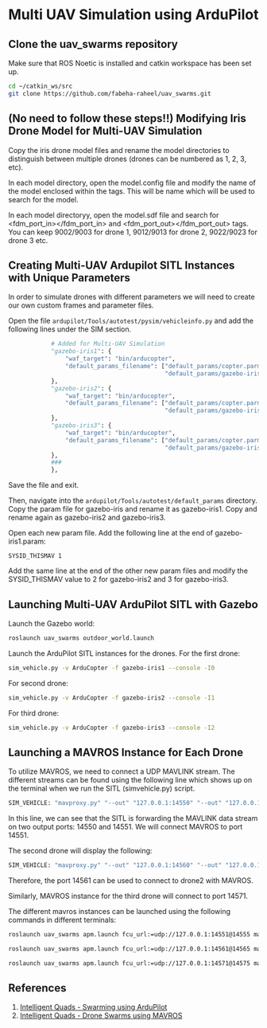 # Multi UAV Simulation using ArduPilot

## Clone the uav_swarms repository
Make sure that ROS Noetic is installed and catkin workspace has been set up.
```bash
cd ~/catkin_ws/src
git clone https://github.com/fabeha-raheel/uav_swarms.git
```

## (No need to follow these steps!!) Modifying Iris Drone Model for Multi-UAV Simulation

Copy the iris drone model files and rename the model directories to distinguish between multiple drones (drones can be numbered as 1, 2, 3, etc).

In each model directory, open the model.config file and modify the name of the model enclosed within the <name></name> tags. This will be name which will be used to search for the model.

In each model directoryy, open the model.sdf file and search for <fdm_port_in></fdm_port_in> and <fdm_port_out></fdm_port_out> tags. You can keep 9002/9003 for drone 1, 9012/9013 for drone 2, 9022/9023 for drone 3 etc.

## Creating Multi-UAV Ardupilot SITL Instances with Unique Parameters

In order to simulate drones with different parameters we will need to create our own custom frames and parameter files.

Open the file ```ardupilot/Tools/autotest/pysim/vehicleinfo.py``` and add the following lines under the SIM section.

```python
            # Added for Multi-UAV Simulation
            "gazebo-iris1": {
                "waf_target": "bin/arducopter",
                "default_params_filename": ["default_params/copter.parm",
                                            "default_params/gazebo-iris1.parm"],
            },
            "gazebo-iris2": {
                "waf_target": "bin/arducopter",
                "default_params_filename": ["default_params/copter.parm",
                                            "default_params/gazebo-iris2.parm"],
            },
            "gazebo-iris3": {
                "waf_target": "bin/arducopter",
                "default_params_filename": ["default_params/copter.parm",
                                            "default_params/gazebo-iris3.parm"],
            },
            ###
            },
```

Save the file and exit.

Then, navigate into the ```ardupilot/Tools/autotest/default_params``` directory. Copy the param file for gazebo-iris and rename it as gazebo-iris1. Copy and rename again as gazebo-iris2 and gazebo-iris3.

Open each new param file. Add the following line at the end of gazebo-iris1.param:
```
SYSID_THISMAV 1
```
Add the same line at the end of the other new param files and modify the SYSID_THISMAV value to 2 for gazebo-iris2 and 3 for gazebo-iris3.

## Launching Multi-UAV ArduPilot SITL with Gazebo

Launch the Gazebo world:
```bash
roslaunch uav_swarms outdoor_world.launch
```

Launch the ArduPilot SITL instances for the drones. For the first drone:
```bash
sim_vehicle.py -v ArduCopter -f gazebo-iris1 --console -I0
```
For second drone:
```bash
sim_vehicle.py -v ArduCopter -f gazebo-iris2 --console -I1
```
For third drone:
```bash
sim_vehicle.py -v ArduCopter -f gazebo-iris3 --console -I2
```

## Launching a MAVROS Instance for Each Drone
To utilize MAVROS, we need to connect a UDP MAVLINK stream. The different streams can be found using the following line which shows up on the terminal when we run the SITL (simvehicle.py) script.
```python
SIM_VEHICLE: "mavproxy.py" "--out" "127.0.0.1:14550" "--out" "127.0.0.1:14551" "--master" "tcp:127.0.0.1:5760" "--sitl" "127.0.0.1:5501" "--console"
```
In this line, we can see that the SITL is forwarding the MAVLINK data stream on two output ports: 14550 and 14551. We will connect MAVROS to port 14551.

The second drone will display the following:
```python
SIM_VEHICLE: "mavproxy.py" "--out" "127.0.0.1:14560" "--out" "127.0.0.1:14561" "--master" "tcp:127.0.0.1:5770" "--sitl" "127.0.0.1:5511" "--console"
```
Therefore, the port 14561 can be used to connect to drone2 with MAVROS.

Similarly, MAVROS instance for the third drone will connect to port 14571.

The different mavros instances can be launched using the following commands in different terminals:
```bash
roslaunch uav_swarms apm.launch fcu_url:=udp://127.0.0.1:14551@14555 mavros_ns:=/drone1 tgt_system:=1

roslaunch uav_swarms apm.launch fcu_url:=udp://127.0.0.1:14561@14565 mavros_ns:=/drone2 tgt_system:=2

roslaunch uav_swarms apm.launch fcu_url:=udp://127.0.0.1:14571@14575 mavros_ns:=/drone3 tgt_system:=3
```

## References

1. [Intelligent Quads - Swarming using ArduPilot](https://github.com/Intelligent-Quads/iq_tutorials/blob/master/docs/swarming_ardupilot.md)
2. [Intelligent Quads - Drone Swarms using MAVROS](https://github.com/Intelligent-Quads/iq_tutorials/blob/master/docs/multi_mavros_drones.md)
